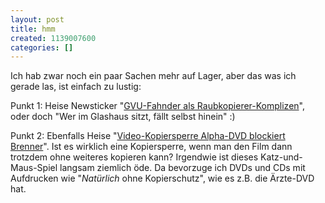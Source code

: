 ```yaml
---
layout: post
title: hmm
created: 1139007600
categories: []
---
```

Ich hab zwar noch ein paar Sachen mehr auf Lager, aber das was ich gerade las, ist einfach zu lustig:

Punkt 1: Heise Newsticker "<a href="http://www.heise.de/newsticker/meldung/69206">GVU-Fahnder als Raubkopierer-Komplizen</a>", oder doch "Wer im Glashaus sitzt, fällt selbst hinein" :)

Punkt 2: Ebenfalls Heise "<a href="http://www.heise.de/newsticker/meldung/69211">Video-Kopiersperre Alpha-DVD blockiert Brenner</a>". Ist es wirklich eine Kopiersperre, wenn man den Film dann trotzdem ohne weiteres kopieren kann? Irgendwie ist dieses Katz-und-Maus-Spiel langsam ziemlich öde. Da bevorzuge ich DVDs und CDs mit Aufdrucken wie "<em>Natürlich</em> ohne Kopierschutz", wie es z.B. die Ärzte-DVD hat.
